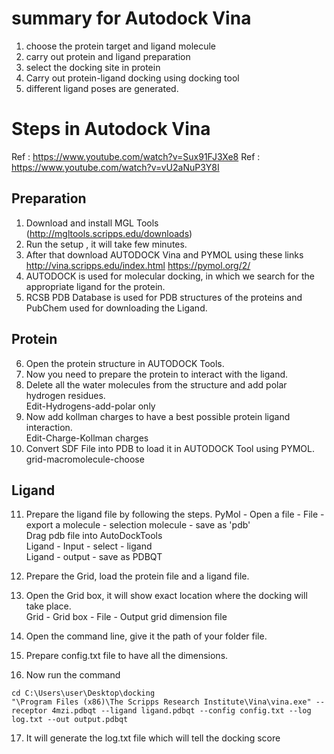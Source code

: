 # summary for Autodock Vina
1. choose the protein target and ligand molecule
2. carry out protein and ligand preparation
3. select the docking site in protein
4. Carry out protein-ligand docking using docking tool
5. different ligand poses are generated.

# Steps in Autodock Vina
Ref : https://www.youtube.com/watch?v=Sux91FJ3Xe8
Ref : https://www.youtube.com/watch?v=vU2aNuP3Y8I
## Preparation
1. Download and install MGL Tools (http://mgltools.scripps.edu/downloads)
2. Run the setup , it will take few minutes.
3. After that download AUTODOCK Vina and PYMOL using these links http://vina.scripps.edu/index.html
         https://pymol.org/2/
4. AUTODOCK is used for molecular docking, in which we search for the appropriate ligand for the protein.
5. RCSB PDB Database is used for PDB structures of the proteins and PubChem used for downloading the Ligand.

## Protein
6. Open the protein structure in AUTODOCK Tools.
7. Now you need to prepare the protein to interact with the ligand.
8. Delete all the water molecules from the structure and add polar hydrogen residues.  
	Edit-Hydrogens-add-polar only
9. Now add kollman charges to have a best possible protein ligand interaction.  
	Edit-Charge-Kollman charges
10. Convert SDF File into PDB to load it in AUTODOCK Tool using PYMOL.  
	grid-macromolecule-choose
## Ligand
11. Prepare the ligand file by following the steps.
	PyMol - Open a file - File - export a molecule - selection molecule - save as 'pdb'  
	Drag pdb file into AutoDockTools  
	Ligand - Input - select - ligand  
	Ligand - output - save as PDBQT  
12. Prepare the Grid, load the protein file and a ligand file.

13. Open the Grid box, it will show exact location where the docking will take place.  
	Grid - Grid box - File - Output grid dimension file
14. Open the command line, give it the path of your folder file.
15. Prepare config.txt file to have all the dimensions.
16. Now run the command 
```
cd C:\Users\user\Desktop\docking
"\Program Files (x86)\The Scripps Research Institute\Vina\vina.exe" --receptor 4mzi.pdbqt --ligand ligand.pdbqt --config config.txt --log log.txt --out output.pdbqt 
```
17. It will generate the log.txt file which will tell the docking score
